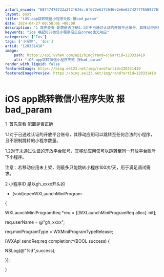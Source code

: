 ```yaml
---
arturl_encode: "68747470733a2f2f626c:6f672e6373646e2e6e65742f77656977616e64616978755f2f:61727469636c652f64657461696c732f313230333331343130"
layout: post
title: "iOS-app跳转微信小程序失败-报bad_param"
date: 2024-04-27 00:58:06 +08:00
description: "1 首先查看 配置是否正确1.1对于已通过认证的开放平台账号，其移动应用可以"
keywords: "ios 唤起打开微信小程序没反应onreq也无响应"
categories: ['Ios']
tags: ['小程序', 'Ios']
artid: "120331410"
image:
    path: https://api.vvhan.com/api/bing?rand=sj&artid=120331410
    alt: "iOS-app跳转微信小程序失败-报bad_param"
render_with_liquid: false
featuredImage: https://bing.ee123.net/img/rand?artid=120331410
featuredImagePreview: https://bing.ee123.net/img/rand?artid=120331410
---
```


# iOS app跳转微信小程序失败 报bad\_param

1  首先查看 配置是否正确

1.1对于已通过认证的开放平台账号，其移动应用可以跳转至任何合法的小程序，且不限制跳转的小程序数量。

1.2对于未通过认证的开放平台账号，其移动应用仅可以跳转至同一开放平台账号下小程序。

注意：若移动应用未上架，则最多只能跳转小程序100次/天，用于满足调试需求。

2 小程序ID 是以gh\_xxxx开头的

- (void)openWXLaunchMiniProgram
  
{
  
WXLaunchMiniProgramReq \*req = [[WXLaunchMiniProgramReq alloc] init];
  
req.userName = @"gh\_xxxx";
  
req.miniProgramType = WXMiniProgramTypeRelease;
  
  
[WXApi sendReq:req completion:^(BOOL success) {
  
NSLog(@"%d",success);
  
}];
  
}